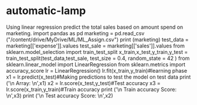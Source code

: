 # automatic-lamp
Using linear regression predict the total sales based on amount spend on marketing. 
import pandas as pd
marketing = pd.read_csv ("/content/drive/MyDrive/ML/ML_Assign.csv")
print (marketing)
test_data = marketing[['expense']].values
test_sale = marketing[['sales']].values
from sklearn.model_selection import train_test_split
x_train,x_test,y_train,y_test = train_test_split(test_data,test_sale, test_size = 0.4, random_state = 42 )
from sklearn.linear_model import LinearRegression
from sklearn.metrics import accuracy_score
lr = LinearRegression()
lr.fit(x_train,y_train)#learning phase
x1 = lr.predict(x_test)#Making predictions to test the model on test data
print ('\n Array: \n',x1)
x2 = lr.score(x_test,y_test)#Test accuracy
x3 = lr.score(x_train,y_train)#Train accuracy
print ('\n Train accuracy Score: \n',x3)
print ('\n Test accuracy Score: \n',x2)

